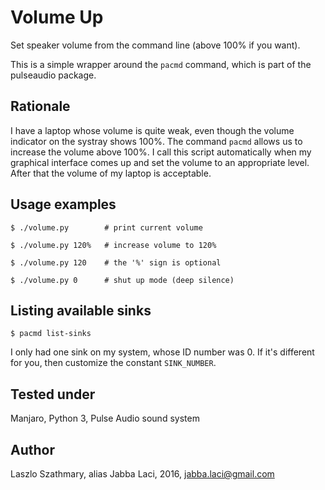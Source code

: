Volume Up
=========
Set speaker volume from the command line (above 100% if you want).

This is a simple wrapper around the `pacmd` command,
which is part of the pulseaudio package.

Rationale
---------
I have a laptop whose volume is quite weak, even though
the volume indicator on the systray shows 100%. The command
`pacmd` allows us to increase the volume above 100%. I call this
script automatically when my graphical interface comes up
and set the volume to an appropriate level. After that
the volume of my laptop is acceptable.

Usage examples
--------------

    $ ./volume.py        # print current volume

    $ ./volume.py 120%   # increase volume to 120%

    $ ./volume.py 120    # the '%' sign is optional

    $ ./volume.py 0      # shut up mode (deep silence)

Listing available sinks
-----------------------

    $ pacmd list-sinks

I only had one sink on my system, whose ID number was 0. If it's
different for you, then customize the constant `SINK_NUMBER`.

Tested under
------------
Manjaro, Python 3, Pulse Audio sound system

Author
------
Laszlo Szathmary, alias Jabba Laci, 2016, <jabba.laci@gmail.com>
